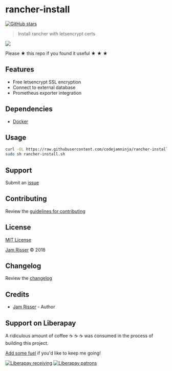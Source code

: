 # rancher-install

[![GitHub stars](https://img.shields.io/github/stars/codejamninja/rancher-install.svg?style=social&label=Stars)](https://github.com/codejamninja/rancher-install)

> Install rancher with letsencrypt certs


![](rancher-install.png)

Please ★ this repo if you found it useful ★ ★ ★


## Features

* Free letsencrypt SSL encryption
* Connect to external database
* Prometheus exporter integration


## Dependencies

* [Docker](https://www.docker.com)


## Usage

```sh
curl -OL https://raw.githubusercontent.com/codejamninja/rancher-install/master/rancher-install.sh
sudo sh rancher-install.sh
```


## Support

Submit an [issue](https://github.com/codejamninja/rancher-install/issues/new)


## Contributing

Review the [guidelines for contributing](https://github.com/codejamninja/rancher-install/blob/master/CONTRIBUTING.md)


## License

[MIT License](https://github.com/codejamninja/rancher-install/blob/master/LICENSE)

[Jam Risser](https://codejam.ninja) © 2018


## Changelog

Review the [changelog](https://github.com/codejamninja/rancher-install/blob/master/CHANGELOG.md)


## Credits

* [Jam Risser](https://codejam.ninja) - Author


## Support on Liberapay

A ridiculous amount of coffee ☕ ☕ ☕ was consumed in the process of building this project.

[Add some fuel](https://liberapay.com/codejamninja/donate) if you'd like to keep me going!

[![Liberapay receiving](https://img.shields.io/liberapay/receives/codejamninja.svg?style=flat-square)](https://liberapay.com/codejamninja/donate)
[![Liberapay patrons](https://img.shields.io/liberapay/patrons/codejamninja.svg?style=flat-square)](https://liberapay.com/codejamninja/donate)
